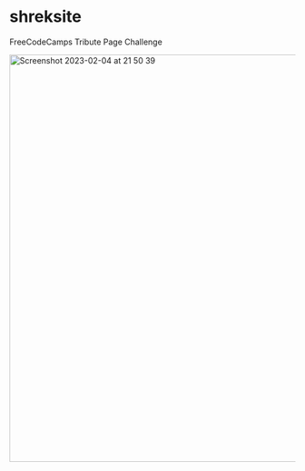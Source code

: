 # shreksite

FreeCodeCamps Tribute Page Challenge

<img width="718" alt="Screenshot 2023-02-04 at 21 50 39" src="https://user-images.githubusercontent.com/124211941/216791077-b4417822-4e76-4bb1-8c20-cfb71f42944b.png">
